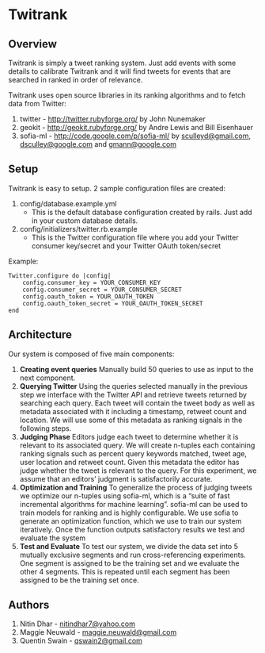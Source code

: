 Twitrank
========

Overview
--------
Twitrank is simply a tweet ranking system. Just add events with some details to calibrate Twitrank and it will find tweets for events that
are searched in ranked in order of relevance.

Twitrank uses open source libraries in its ranking algorithms and to fetch data from Twitter:

1. twitter - http://twitter.rubyforge.org/ by John Nunemaker
2. geokit - http://geokit.rubyforge.org/ by Andre Lewis and Bill Eisenhauer
3. sofia-ml - http://code.google.com/p/sofia-ml/ by sculleyd@gmail.com, dsculley@google.com and gmann@google.com

Setup
-----
Twitrank is easy to setup. 2 sample configuration files are created:

1. config/database.example.yml
	* This is the default database configuration created by rails. Just add in your custom database details.
2. config/initializers/twitter.rb.example
	* This is the Twitter configuration file where you add your Twitter consumer key/secret and your Twitter OAuth token/secret

Example:

	Twitter.configure do |config|
		config.consumer_key = YOUR_CONSUMER_KEY
		config.consumer_secret = YOUR_CONSUMER_SECRET
		config.oauth_token = YOUR_OAUTH_TOKEN
		config.oauth_token_secret = YOUR_OAUTH_TOKEN_SECRET
	end

Architecture
------------
Our system is composed of five main components:

1. **Creating event queries** Manually build 50 queries to use as input to the next component.
2. **Querying Twitter** Using the queries selected manually in the previous step we interface with the Twitter API and retrieve tweets returned by searching each query. Each tweet will contain the tweet body as well as metadata associated with it including a timestamp, retweet count and location. We will use some of this metadata as ranking signals in the following steps.
3. **Judging Phase** Editors judge each tweet to determine whether it is relevant to its associated query. We will create n-tuples each containing ranking signals such as percent query keywords matched, tweet age, user location and retweet count. Given this metadata the editor has judge whether the tweet is relevant to the query. For this experiment, we assume that an editors’ judgment is satisfactorily accurate.
4. **Optimization and Training** To generalize the process of judging tweets we optimize our n-tuples using sofia-ml, which is a “suite of fast incremental algorithms for machine learning”. sofia-ml can be used to train models for ranking and is highly configurable. We use sofia to generate an optimization function, which we use to train our system iteratively. Once the function outputs satisfactory results we test and evaluate the system
5. **Test and Evaluate** To test our system, we divide the data set into 5 mutually exclusive segments and run cross-referencing experiments. One segment is assigned to be the training set and we evaluate the other 4 segments. This is repeated until each segment has been assigned to be the training set once.

Authors
-------

1. Nitin Dhar - nitindhar7@yahoo.com
2. Maggie Neuwald - maggie.neuwald@gmail.com
3. Quentin Swain - qswain2@gmail.com